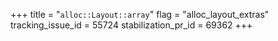 +++
title = "`alloc::Layout::array`"
flag = "alloc_layout_extras"
tracking_issue_id = 55724
stabilization_pr_id = 69362
+++
